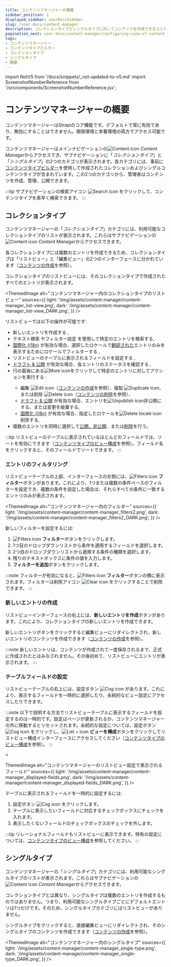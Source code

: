 ```yaml
---
title: コンテンツマネージャーの概要
sidebar_position: 1
displayed_sidebar: userDocsSidebar
slug: /user-docs/content-manager
description: コレクションタイプとシングルタイプに対してコンテンツを作成できるコンテンツマネージャーの概要。
pagination_next: user-docs/content-manager/configuring-view-of-content-type
tags:
- コンテンツマネージャー
- コンテンツタイプビルダー
- コレクションタイプ
- シングルタイプ
- 概要
---
```


import NotV5 from '/docs/snippets/_not-updated-to-v5.md'
import ScreenshotNumberReference from '/src/components/ScreenshotNumberReference.jsx';

# コンテンツマネージャーの概要

コンテンツマネージャーはStrapiのコア機能です。デフォルトで常に有効であり、無効にすることはできません。開発環境と本番環境の両方でアクセス可能です。

コンテンツマネージャーはメインナビゲーションの![Content icon](/img/assets/icons/v5/Feather.svg) *Content Manager*からアクセスでき、サブナビゲーションに「_コレクションタイプ_」と「_シングルタイプ_」の2つのカテゴリが表示されます。各カテゴリには、事前に[コンテンツタイプビルダー](/user-docs/content-type-builder/introduction-to-content-types-builder.md)を使用して作成されたコレクションおよびシングルコンテンツタイプが含まれています。この2つのカテゴリから、管理者はコンテンツを作成、管理、公開できます。

:::tip
サブナビゲーションの検索アイコン ![Search icon](/img/assets/icons/v5/Search.svg) をクリックして、コンテンツタイプを素早く検索できます。
:::

## コレクションタイプ

コンテンツマネージャーの「_コレクションタイプ_」カテゴリには、利用可能なコレクションタイプのリストが表示されます。これらはサブナビゲーションの![Content icon](/img/assets/icons/v5/Feather.svg) *Content Manager*からアクセスできます。

各コレクションタイプには複数のエントリを作成できるため、コレクションタイプは「リストビュー」と「編集ビュー」の2つのインターフェースに分かれています（[コンテンツの作成](writing-content.md)を参照）。

コレクションタイプのリストビューには、そのコレクションタイプで作成されたすべてのエントリが表示されます。

<ThemedImage
  alt="コンテンツマネージャー内のコレクションタイプのリストビュー"
  sources={{
    light: '/img/assets/content-manager/content-manager_list-view.png',
    dark: '/img/assets/content-manager/content-manager_list-view_DARK.png',
  }}
/>

リストビューでは以下の操作が可能です:

- 新しいエントリを作成する <ScreenshotNumberReference number="1" />,
- テキスト検索 <ScreenshotNumberReference number="2" /> やフィルター設定 <ScreenshotNumberReference number="3" /> を使用して特定のエントリを検索する,
- [国際化 (i18n)](/user-docs/plugins/strapi-plugins#-internationalization-plugin) が有効な場合、選択したロケールで[翻訳された](/user-docs/content-manager/translating-content)エントリのみを表示するためにロケールでフィルターする <ScreenshotNumberReference number="4" />,
- リストビューのテーブルに表示されるフィールドを設定する <ScreenshotNumberReference number="5" />,
- [ドラフト & 公開](/user-docs/content-manager/saving-and-publishing-content) が有効な場合、各エントリのステータスを確認する <ScreenshotNumberReference number="6" />,
- 行の最後にある![More icon](/img/assets/icons/v5/More.svg)をクリックして特定のエントリに対してアクションを実行する <ScreenshotNumberReference number="7" />:
  - 編集 ![Edit icon](/img/assets/icons/v5/Pencil.svg)（[コンテンツの作成](writing-content.md)を参照）、複製 ![Duplicate icon](/img/assets/icons/v5/Duplicate.svg)、または削除 ![Delete icon](/img/assets/icons/v5/Trash.svg)（[コンテンツの削除](saving-and-publishing-content.md#deleting-content)を参照）、
  - [ドラフト & 公開](/user-docs/content-manager/saving-and-publishing-content) が有効な場合、エントリを![Unpublish icon](/img/assets/icons/v5/CrossCircle.svg)非公開にする、または変更を破棄する,
  - [国際化 (i18n)](/user-docs/plugins/strapi-plugins#-internationalization-plugin) が有効な場合、指定したロケールを![Delete locale icon](/img/assets/icons/v5/delete-locale.svg)削除する,
- 複数のエントリを同時に選択して[公開、非公開](/user-docs/content-manager/saving-and-publishing-content#bulk-publish-and-unpublish-)、または[削除](/user-docs/content-manager/saving-and-publishing-content.md#deleting-content)を行う。

:::tip
リストビューのテーブルに表示されているほとんどのフィールドでは、ソートを有効にできます（[コンテンツタイプのビュー構成](../content-manager/configuring-view-of-content-type.md)を参照）。フィールド名をクリックすると、そのフィールドでソートできます。
:::

### エントリのフィルタリング

リストビューテーブルの上部、インターフェースの左側には、![Filters icon](/img/assets/icons/v5/Filter.svg) **フィルター**ボタンがあります。これにより、1つまたは複数の条件ベースのフィルターを設定でき、複数の条件を設定した場合は、それらすべての条件に一致するエントリのみが表示されます。

<ThemedImage
  alt="コンテンツマネージャー内のフィルター"
  sources={{
    light: '/img/assets/content-manager/content-manager_filters2.png',
    dark: '/img/assets/content-manager/content-manager_filters2_DARK.png',
  }}
/>

新しいフィルターを設定するには:

1. ![Filters icon](/img/assets/icons/v5/Filter.svg) **フィルター**ボタンをクリックします。
2. 1つ目のドロップダウンリストから条件を適用するフィールドを選択します。
3. 2つ目のドロップダウンリストから適用する条件の種類を選択します。
4. 残りのテキストボックスに条件の値を入力します。
5. **フィルターを追加**ボタンをクリックします。

:::note
フィルターが有効になると、![Filters icon](/img/assets/icons/v5/Filter.svg) **フィルター**ボタンの横に表示されます。フィルターは削除アイコン ![Clear icon](/img/assets/icons/v5/Cross.svg) をクリックすることで削除できます。
:::

### 新しいエントリの作成

リストビューインターフェースの右上には、**新しいエントリを作成**ボタンがあります。これにより、コレクションタイプの新しいエントリを作成できます。

新しいエントリボタンをクリックすると編集ビューにリダイレクトされ、新しいエントリのコンテンツを作成できます（[コンテンツの作成](writing-content.md)を参照）。

:::note
新しいエントリは、コンテンツが作成されて一度保存されるまで、正式に作成されたとはみなされません。その後初めて、リストビューにエントリが表示されます。
:::

### テーブルフィールドの設定

リストビューテーブルの右上には、設定ボタン ![Cog icon](/img/assets/icons/v5/Cog.svg) があります。これにより、表示するフィールドを一時的に選択したり、永続的なビュー設定にアクセスしたりできます。

:::note
以下で説明する方法でリストビューテーブルに表示するフィールドを設定するのは一時的です。設定はページが更新されるか、コンテンツマネージャーの外に移動するとリセットされます。永続的な設定については、設定ボタン ![Cog icon](/img/assets/icons/v5/Cog.svg) をクリックし、![List + icon](/img/assets/icons/v5/ListPlus.svg) **ビューを構成**ボタンをクリックしてリストビュー構成インターフェースにアクセスしてください（[コンテンツタイプのビュー構成](../content-manager/configuring-view-of-content-type.md)を参照）。
:::

<

ThemedImage
  alt="コンテンツマネージャーのリストビュー設定で表示されるフィールド"
  sources={{
    light: '/img/assets/content-manager/content-manager_displayed-fields.png',
    dark: '/img/assets/content-manager/content-manager_displayed-fields_DARK.png',
  }}
/>

テーブルに表示されるフィールドを一時的に設定するには:

1. 設定ボタン ![Cog icon](/img/assets/icons/v5/Cog.svg) をクリックします。
2. テーブルに表示したいフィールドに対応するチェックボックスにチェックを入れます。
3. 表示したくないフィールドのチェックボックスのチェックを外します。

:::tip
リレーショナルフィールドもリストビューに表示できます。特有の設定については、[コンテンツタイプのビュー構成](../content-manager/configuring-view-of-content-type.md)を参照してください。
:::

## シングルタイプ

コンテンツマネージャーの「_シングルタイプ_」カテゴリには、利用可能なシングルタイプのリストが表示されます。これらはサブナビゲーションの![Content icon](/img/assets/icons/v5/Feather.svg) *Content Manager*からアクセスできます。

コレクションタイプとは異なり、シングルタイプは複数のエントリを作成するものではありません。つまり、利用可能なシングルタイプごとにデフォルトエントリは1つだけです。そのため、シングルタイプカテゴリにはリストビューがありません。

シングルタイプをクリックすると、直接編集ビューにリダイレクトされ、そのシングルタイプのコンテンツを作成できます（[コンテンツの作成](writing-content.md)を参照）。

<ThemedImage
  alt="コンテンツマネージャー内のシングルタイプ"
  sources={{
    light: '/img/assets/content-manager/content-manager_single-type.png',
    dark: '/img/assets/content-manager/content-manager_single-type_DARK.png',
  }}
/>